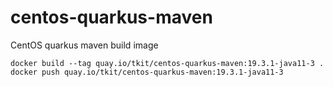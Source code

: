 # centos-quarkus-maven
CentOS quarkus maven build image

```
docker build --tag quay.io/tkit/centos-quarkus-maven:19.3.1-java11-3 .
docker push quay.io/tkit/centos-quarkus-maven:19.3.1-java11-3
```
